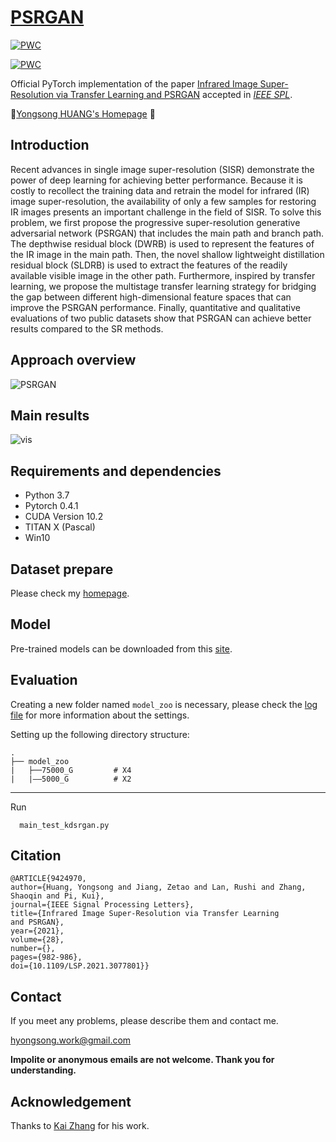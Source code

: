 # [PSRGAN](https://ieeexplore.ieee.org/abstract/document/9424970/) 

[![PWC](https://img.shields.io/endpoint.svg?url=https://paperswithcode.com/badge/infrared-image-super-resolution-via-transfer/infrared-image-super-resolution-on-results-a)](https://paperswithcode.com/sota/infrared-image-super-resolution-on-results-a?p=infrared-image-super-resolution-via-transfer)

[![PWC](https://img.shields.io/endpoint.svg?url=https://paperswithcode.com/badge/infrared-image-super-resolution-via-transfer/infrared-image-super-resolution-on-results-c)](https://paperswithcode.com/sota/infrared-image-super-resolution-on-results-c?p=infrared-image-super-resolution-via-transfer)

Official PyTorch implementation of the paper 
[Infrared Image Super-Resolution via Transfer Learning and PSRGAN](https://ieeexplore.ieee.org/abstract/document/9424970/) accepted in [*IEEE SPL*](https://signalprocessingsociety.org/tags/ieee-spl-article).

:bell:[Yongsong HUANG's Homepage](https://hyongsong.work/) :pushpin:

## Introduction

Recent advances in single image super-resolution (SISR) demonstrate the power of deep learning for achieving better performance. Because it is costly to recollect the training data and retrain the model for infrared (IR)  image super-resolution, the availability of only a few samples for restoring IR images presents an important challenge in the field of SISR. To solve this problem, we first propose the progressive super-resolution generative adversarial network (PSRGAN)  that includes the main path and branch path.  The depthwise  residual  block (DWRB)   is used to represent the features of the  IR  image in the main path. Then, the novel  shallow  lightweight  distillation  residual  block  (SLDRB)  is used to extract the features of the readily available visible image in the other path. Furthermore, inspired by transfer learning, we propose the multistage transfer learning strategy for bridging the gap between different high-dimensional feature spaces that can improve the PSRGAN performance. Finally, quantitative and qualitative evaluations of two public datasets show that PSRGAN can achieve better results compared to the SR methods.

## Approach overview

![PSRGAN](https://user-images.githubusercontent.com/23012102/132626645-154ae3f0-db4d-4bac-b0e8-4c8f2a5baf8e.png)

## Main results

![vis](https://user-images.githubusercontent.com/23012102/132626774-299f9dc1-e2da-440f-8189-f39172601396.png)

## Requirements and dependencies
 * Python  3.7
 * Pytorch 0.4.1
 * CUDA Version 10.2
 * TITAN X (Pascal)
 * Win10

## Dataset prepare

Please check my [homepage](https://hyongsong.work/).

## Model

Pre-trained models can be downloaded from this [site](https://figshare.com/articles/dataset/Pre-trained_models/16591973).

## Evaluation
Creating a new folder named `model_zoo` is necessary, 
please check the [log file](https://github.com/yongsongH/Infrared-Image_PSRGAN/blob/master/results/results-A_75000_G/results-A_75000_G.log) for more information about the settings.

Setting up the following directory structure:

    .
    ├── model_zoo                   
    |   ├──75000_G         # X4
    |   |——5000_G          # X2 
    
***
Run 
```
  main_test_kdsrgan.py
```

## Citation

```
@ARTICLE{9424970, 
author={Huang, Yongsong and Jiang, Zetao and Lan, Rushi and Zhang, 
Shaoqin and Pi, Kui}, 
journal={IEEE Signal Processing Letters}, 
title={Infrared Image Super-Resolution via Transfer Learning 
and PSRGAN}, 
year={2021}, 
volume={28}, 
number={}, 
pages={982-986}, 
doi={10.1109/LSP.2021.3077801}}
```

## Contact

If you meet any problems, please describe them and contact me. 

hyongsong.work@gmail.com

**Impolite or anonymous emails are not welcome. Thank you for understanding.**

## Acknowledgement
Thanks to [Kai Zhang](https://scholar.google.com.hk/citations?user=0RycFIIAAAAJ&hl) for his work.
